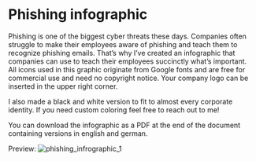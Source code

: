 # Phishing infographic


Phishing is one of the biggest cyber threats these days. Companies often struggle to make their employees aware of phishing and teach them to recognize phishing emails. That’s why I’ve created an infographic that companies can use to teach their employees succinctly what’s important. All icons used in this graphic originate from Google fonts and are free for commercial use and need no copyright notice. Your company logo can be inserted in the upper right corner.

I also made a black and white version to fit to almost every corporate identity. If you need custom coloring feel free to reach out to me!

You can download the infographic as a PDF at the end of the document containing versions in english and german.

Preview:
![phishing_infrographic_1](https://user-images.githubusercontent.com/44299200/172055954-8df79d4d-5ae8-4716-8c49-69387572050c.png)
